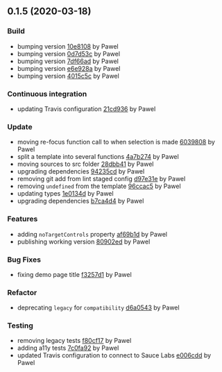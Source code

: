 <a name="0.1.5"></a>
## 0.1.5 (2020-03-18)

### Build

* bumping version [10e8108](https://github.com/anypoint-web-components/anypoint-autocomplete/commit/10e81088c4576642557c800a604bd5ddd455efdb) by Pawel
* bumping version [0d7d53c](https://github.com/anypoint-web-components/anypoint-autocomplete/commit/0d7d53c947cc7e7d147b938a34442837e74ee94f) by Pawel
* bumping version [7df66ad](https://github.com/anypoint-web-components/anypoint-autocomplete/commit/7df66ad1f6631f1b0efae5565f5e390d10560a69) by Pawel
* bumping version [e6e928a](https://github.com/anypoint-web-components/anypoint-autocomplete/commit/e6e928ab78387bf0d1d6e0f4fd3080eef785f147) by Pawel
* bumping version [4015c5c](https://github.com/anypoint-web-components/anypoint-autocomplete/commit/4015c5c89e377b4e9ea0c709c20a390e52454b51) by Pawel


### Continuous integration

* updating Travis configuration [21cd936](https://github.com/anypoint-web-components/anypoint-autocomplete/commit/21cd936a23d9ca7d24a6b6e2450611189377931f) by Pawel


### Update

* moving re-focus function call to when selection is made [6039808](https://github.com/anypoint-web-components/anypoint-autocomplete/commit/60398082b6375e4a31332a59e1d9dde0a8307607) by Pawel
* split a template into several functions [4a7b274](https://github.com/anypoint-web-components/anypoint-autocomplete/commit/4a7b274b26bcb1268c203f8b3a33b66c126489b9) by Pawel
* moving sources to src folder [28dbb41](https://github.com/anypoint-web-components/anypoint-autocomplete/commit/28dbb41b6711eb7eaef43aedcccfe03eda506dd9) by Pawel
* upgrading dependencies [94235cd](https://github.com/anypoint-web-components/anypoint-autocomplete/commit/94235cdd0a466812b339fdd19a57d89f0d6e2189) by Pawel
* removing git add from lint staged config [d97e31e](https://github.com/anypoint-web-components/anypoint-autocomplete/commit/d97e31eb9ca97fe631a1a4b7c5b7d981bc21d8e6) by Pawel
* removing `undefined` from the template [96ccac5](https://github.com/anypoint-web-components/anypoint-autocomplete/commit/96ccac57ac1aefb28ebcefbba4950297af2d8897) by Pawel
* updating types [1e0134d](https://github.com/anypoint-web-components/anypoint-autocomplete/commit/1e0134dd588a075fb145e8dc7b1ae45f27e97d0d) by Pawel
* upgrading dependencies [b7ca4d4](https://github.com/anypoint-web-components/anypoint-autocomplete/commit/b7ca4d4e8f3ccd570ffd1ebace4ea96a7d57fb21) by Pawel


### Features

* adding `noTargetControls` property [af69b1d](https://github.com/anypoint-web-components/anypoint-autocomplete/commit/af69b1d9f70a431d68fef68279876d91c2838f10) by Pawel
* publishing working version [80902ed](https://github.com/anypoint-web-components/anypoint-autocomplete/commit/80902ed783336294b193f06bebb6837d460bde69) by Pawel


### Bug Fixes

* fixing demo page title [f3257d1](https://github.com/anypoint-web-components/anypoint-autocomplete/commit/f3257d1e18e023b2923920b4796879ea1610be31) by Pawel


### Refactor

* deprecating `legacy` for `compatibility` [d6a0543](https://github.com/anypoint-web-components/anypoint-autocomplete/commit/d6a0543110ee4ec0caf06d97eac223e529485aeb) by Pawel


### Testing

* removing legacy tests [f80cf17](https://github.com/anypoint-web-components/anypoint-autocomplete/commit/f80cf175e3e760c727b4ba8d1f815985552c4763) by Pawel
* adding a11y tests [7c0fa92](https://github.com/anypoint-web-components/anypoint-autocomplete/commit/7c0fa92916ea47caa0b7c0ee4520d2d02d4d616a) by Pawel
* updated Travis configuration to connect to Sauce Labs [e006cdd](https://github.com/anypoint-web-components/anypoint-autocomplete/commit/e006cddf502bd50ee8c375613cf32034bdc198b8) by Pawel


